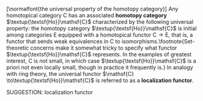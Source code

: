 [\normalfont{the universal property of the homotopy category}]
  Any homotopical category $\mathsf{C}$  has an associated **homotopy category** $\textup{\textsf{Ho}}\mathsf{C}$ characterized by the following universal property:
the homotopy category $\textup{\textsf{Ho}}\mathsf{C}$ is initial among categories $\mathsf{E}$ equipped with a homotopical functor $\mathsf{C} \to \mathsf{E}$, that is, a functor that sends weak equivalences in $\mathsf{C}$ to isomorphisms.\footnote{Set-theoretic concerns make it somewhat tricky to specify what functor $\textup{\textsf{Ho}}\mathsf{C}$ represents. In the examples of greatest interest, $\mathsf{C}$ is not small, in which case $\textup{\textsf{Ho}}\mathsf{C}$ is a priori not even locally small, though in practice it frequently is.} In analogy with ring theory, the universal functor $\mathsf{C} \to\textup{\textsf{Ho}}\mathsf{C}$  is referred to as a **localization functor**.

SUGGESTION: localization functor